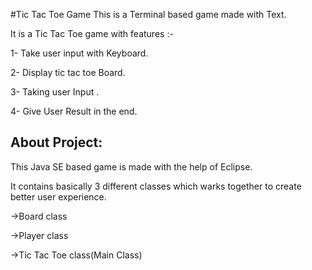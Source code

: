 #Tic Tac Toe Game 
This is a Terminal based game made with Text.

It is a Tic Tac Toe game with features :-


1- Take user input with Keyboard.

2- Display tic tac toe Board.

3- Taking user Input .

4- Give User Result in the end.


## About Project:

This Java SE based game is made with the help of Eclipse.

It contains basically 3 different classes which warks together to create better user experience.

->Board class

->Player class

->Tic Tac Toe class(Main Class)

